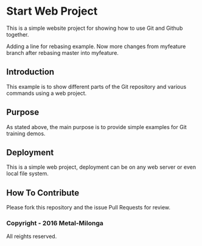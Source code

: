 # Start Web Project

This is a simple website project for showing how to use Git and Github together.

Adding a line for rebasing example.
Now more changes from myfeature branch after rebasing master into myfeature.

## Introduction

This example is to show different parts of the Git repository and various commands using a web project.

## Purpose

As stated above, the main purpose is to provide simple examples for Git training demos.

## Deployment

This is a simple web project, deployment can be on any web server or even local file system.

## How To Contribute

Please fork this repository and the issue Pull Requests for review.

### Copyright - 2016 Metal-Milonga

All reights reserved.
